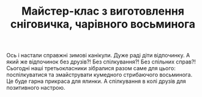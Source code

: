 ﻿---
title: Майстер-клас з виготовлення сніговичка, чарівного восьминога
---

Ось і настали справжні зимові канікули. Дуже раді  діти відпочинку. А який же відпочинок без друзів?! Без спілкування?! Без спільних справ?! Сьогодні наші третьокласники зібралися разом саме для цього: поспілкуватися та змайструвати кумедного стрибаючого восьминога. Це буде гарна прикраса для ялинки. А спілкування в колі друзів для позитивного настрою.

<slideshow></slideshow>